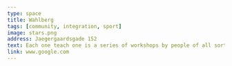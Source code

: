 ```yaml
---
type: space
title: Wahlberg
tags: [community, integration, sport]
image: stars.png
address: Jaegergaardsgade 152
text: Each one teach one is a series of workshops by people of all sorts of skills. Hold in Frontloberne. Check website for the upcoming events.
link: www.google.com
---
```

